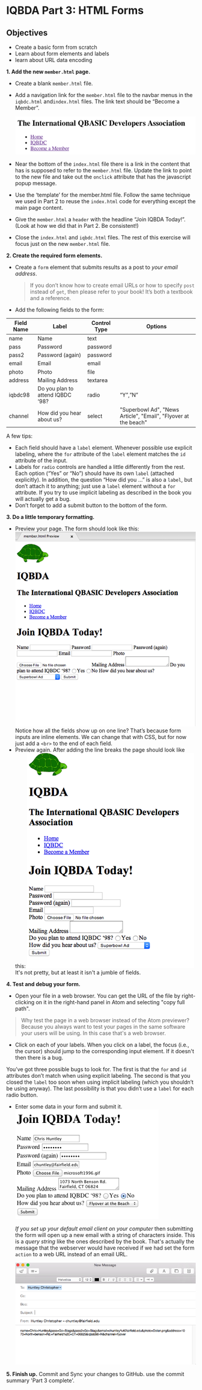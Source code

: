 # IQBDA Part 3: HTML Forms

## Objectives
* Create a basic form from scratch
* Learn about form elements and labels
* learn about URL data encoding

**1. Add the new `member.html` page.**
  * Create a blank `member.html` file.
  * Add a navigation link for the `member.html` file to the navbar menus in the `iqbdc.html` and`index.html` files. The link text should be “Become a Member”.
  
    ![](images/part3s1a.png)

  * Near the bottom of the `index.html` file there is a link in the content that has is supposed to refer to the `member.html` file. Update the link to point to the new file and take out the `onclick` attribute that has the javascript popup message.
  * Use the ‘template’ for the member.html file. Follow the same technique we used in Part 2  to reuse the `index.html` code for everything except the main page content.
  * Give the `member.html` a `header` with the headline “Join IQBDA Today!”. (Look at how we did that in Part 2. Be consistent!)
  * Close the `index.html` and `iqbdc.html` files. The rest of this exercise will focus just on the new `member.html` file.

**2. Create the required form elements.**
  * Create a `form` element that submits results as a post to *your email address*.
    >If you don’t know how to create email URLs or how to specify `post` instead of `get`, then please refer to your book! It’s both a textbook and a reference.
  * Add the following fields to the form:

| Field Name | Label | Control Type | Options |
|------------|-------|--------------|-------- |
| name | Name | text | |
| pass | Password | password | |
| pass2 | Password (again) | password | |
| email | Email | email| |
| photo | Photo | file | |
| address | Mailing Address | textarea| |
| iqbdc98 | Do you plan to attend IQBDC ‘98? | radio | “Y”,”N” |
| channel | How did you hear about us? | select | "Superbowl Ad", "News Article", "Email", "Flyover at the beach" |

  A few tips:
  * Each field should have a `label` element. Whenever possible use explicit labeling, where the `for` attribute of the `label` element matches the `id` attribute of the input.
  * Labels for `radio` controls are handled a little differently from the rest. Each option (“Yes” or “No”) should have its own `label` (attached explicitly). In addition, the question “How did you …” is also a `label`, but don’t attach it to anything; just use a `label` element without a `for` attribute. If you try to use implicit labeling as described in the book you will actually get a bug.
  * Don’t forget to add a submit button to the bottom of the form.

**3. Do a little temporary formatting.**
* Preview your page. The form should look like this:
  ![](images/part3s3a.png)
  Notice how all the fields show up on one line? That’s because form inputs are inline elements. We can change that with CSS, but for now just add a `<br>` to the end of each field.  
* Preview again. After adding the line breaks the page should look like this:
  ![](images/part3s3b.png)
  It's not pretty, but at least it isn't a jumble of fields.

**4. Test and debug your form.**
  * Open your file in a web browser. You can get the URL of the file by right-clicking on it in the right-hand panel in Atom and selecting "copy full path".
  > Why test the page in a web browser instead of the Atom previewer? Because you always want to test your pages in the same software your users will be using. In this case that's a web browser.

  * Click on each of your labels. When you click on a label, the focus (i.e., the cursor) should jump to the corresponding input element. If it doesn't then there is a bug.

  You’ve got three possible bugs to look for. The first is that the `for` and `id` attributes don’t match when using explicit labeling. The second is that you closed the `label` too soon when using implicit labeling (which you shouldn’t be using anyway). The last possibility is that you didn’t use a `label` for each radio button.

  * Enter some data in your form and submit it.
    ![](images/part3s4a.png)

    *If you set up your default email client on your computer* then submitting the form will open up a new email with a string of characters inside. This is a *query string* like the ones described by the book. That's actually the message that the webserver would have received if we had set the form `action` to a web URL instead of an email URL.

    ![](images/part3s4b.png)

**5. Finish up.**
Commit and Sync your changes to GitHub. use the commit summary 'Part 3 complete'.

